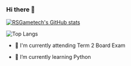 ### Hi there 👋

[![RSGametech's GitHub stats](https://github-readme-stats.vercel.app/api?username=RSGameTech&title_color=7289DA&icon_color=7289DA&text_color=FFFFFF&bg_color=2C2F33&show_icons=true)](https://github.com/RSGameTech)

![Top Langs](https://github-readme-stats.vercel.app/api/top-langs/?username=RSGameTech&theme=onedark&layout=compact)

- 🔭 I'm currently attending Term 2 Board Exam
<!--
![Nikto Banner](https://cdn.discordapp.com/attachments/843547485540188181/843547960657707018/Nikto_Banner.png "Nikto Banner")
-->
- 🌱 I’m currently learning Python
<!--
- 👯 I’m looking to collaborate on ...
- 🤔 I’m looking for help with ...
- 💬 Ask me about ...

- 😄 Pronouns: ...
- ⚡ Fun fact: ...
-->
